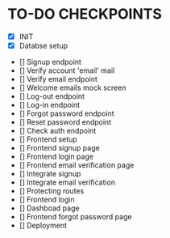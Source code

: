# TO-DO CHECKPOINTS


- [x] INIT
- [x] Databse setup
- [] Signup endpoint
- [] Verify account 'email' mail
- [] Verify email endpoint
- [] Welcome emails mock screen
- [] Log-out endpoint
- [] Log-in endpoint
- [] Forgot password endpoint
- [] Reset password endpoint
- [] Check auth endpoint
- [] Frontend setup
- [] Frontend signup page
- [] Frontend login page
- [] Frontend email verification page
- [] Integrate signup
- [] Integrate email verification
- [] Protecting routes
- [] Frontend login
- [] Dashboad page
- [] Frontend forgot password page
- [] Deployment